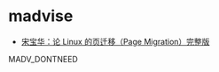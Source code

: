# madvise

- [宋宝华：论 Linux 的页迁移（Page Migration）完整版](https://cloud.tencent.com/developer/article/1681326)

MADV_DONTNEED
